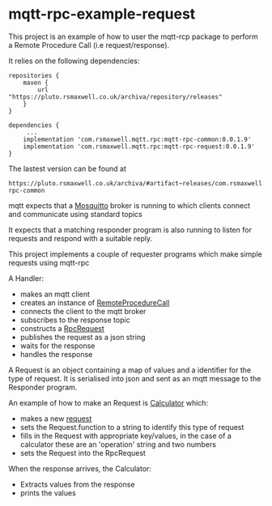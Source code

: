 # mqtt-rpc-example-request

This project is an example of how to user the mqtt-rcp package to perform a Remote Procedure Call (i.e request/response).

It relies on the following dependencies:

 
```
repositories {
    maven {
        url "https://pluto.rsmaxwell.co.uk/archiva/repository/releases"
    }
}

dependencies {
     ...
    implementation 'com.rsmaxwell.mqtt.rpc:mqtt-rpc-common:0.0.1.9'
    implementation 'com.rsmaxwell.mqtt.rpc:mqtt-rpc-request:0.0.1.9'
}
```
  
  
  
The lastest version can be found at 

```
https://pluto.rsmaxwell.co.uk/archiva/#artifact~releases/com.rsmaxwell.mqtt.rpc/mqtt-rpc-common
```

mqtt expects that a [Mosquitto](https://mosquitto.org/) broker is running to which clients connect and communicate using standard topics

It expects that a matching responder program is also running to listen for requests and respond with a suitable reply.

This project implements a couple of requester programs which make simple requests using mqtt-rpc



A Handler:

  * makes an mqtt client 
  * creates an instance of [RemoteProcedureCall](https://github.com/rsmaxwell/mqtt-rpc-request/blob/main/src/main/java/com/rsmaxwell/mqtt/rpc/request/RemoteProcedureCall.java)
  * connects the client to the mqtt broker
  * subscribes to the response topic
  * constructs a [RpcRequest ](https://github.com/rsmaxwell/mqtt-rpc-request/blob/main/src/main/java/com/rsmaxwell/mqtt/rpc/request/RpcRequest.java)
  * publishes the request as a json string
  * waits for the response
  * handles the response


A Request is an object containing a map of values and a identifier for the type of request. It is serialised into json and sent as an mqtt message to the Responder program.

An example of how to make an Request is [Calculator](https://github.com/rsmaxwell/mqtt-rpc-example-request/blob/main/src/main/java/com/rsmaxwell/mqtt/rpc/example/request/requests/Calculator.java)
which: 

  * makes a new [request](https://github.com/rsmaxwell/mqtt-rpc-common/blob/main/src/main/java/com/rsmaxwell/mqtt/rpc/common/Request.java)
  * sets the Request.function to a string to identify this type of request
  * fills in the Request with appropriate key/values, in the case of a calculator these are an 'operation' string and two numbers
  * sets the Request into the RpcRequest
  
When the response arrives, the Calculator:

  * Extracts values from the response
  * prints the values 